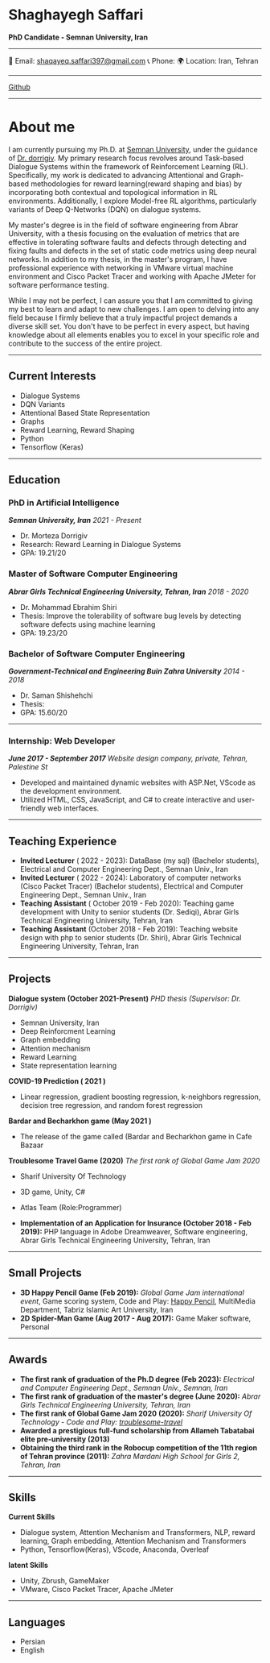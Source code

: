 # Shaghayegh Saffari


**PhD Candidate - Semnan University, Iran**
***************************
📧 Email: shaqayeq.saffari397@gmail.com
📞 Phone: 
🌍 Location: Iran, Tehran
******************
 [Github](https://github.com/shaqayeqsaffari/shaqayeqsaffari.github.io/edit/main/resome.md)
**********************
# About me
I am currently pursuing my Ph.D. at [Semnan University](https://semnan.ac.ir/), under the guidance of [Dr. dorrigiv](https://dorrigiv.profile.semnan.ac.ir/#home). My primary research focus revolves around Task-based Dialogue Systems within the framework of Reinforcement Learning (RL). Specifically, my work is dedicated to advancing Attentional and Graph-based methodologies for reward learning(reward shaping and bias) by incorporating both contextual and topological information in RL environments. Additionally, I explore Model-free RL algorithms, particularly variants of Deep Q-Networks (DQN) on dialogue systems.

My master's degree is in the field of software engineering from Abrar University, with a thesis focusing on the evaluation of metrics that are effective in tolerating software faults and defects through detecting and fixing faults and defects in the set of static code metrics using deep neural networks. In addition to my thesis, in the master's program, I have professional experience with networking in VMware virtual machine environment and Cisco Packet Tracer and working with Apache JMeter for software performance testing.

While I may not be perfect, I can assure you that I am committed to giving my best to learn and adapt to new challenges. I am open to delving into any field because I firmly believe that a truly impactful project demands a diverse skill set. You don't have to be perfect in every aspect, but having knowledge about all elements enables you to excel in your specific role and contribute to the success of the entire project.
************
## Current Interests
- Dialogue Systems
- DQN Variants
- Attentional Based State Representation
- Graphs
- Reward Learning, Reward Shaping
- Python
- Tensorflow (Keras)
***************
## Education

### PhD in Artificial Intelligence
***Semnan University, Iran***
*2021 - Present*
- Dr. Morteza Dorrigiv
- Research: Reward Learning in Dialogue Systems
- GPA: 19.21/20

### Master of Software Computer Engineering
***Abrar Girls Technical Engineering University, Tehran, Iran***
*2018 - 2020*
- Dr. Mohammad Ebrahim Shiri
- Thesis: Improve the tolerability of software bug levels by detecting software defects using machine learning
- GPA: 19.23/20

### Bachelor of Software Computer Engineering
***Government-Technical and Engineering Buin Zahra University***
*2014 - 2018*
- Dr. Saman Shishehchi
- Thesis: 
- GPA: 15.60/20
********************

### Internship: Web Developer
***June 2017 - September 2017***
*Website design company, private, Tehran, Palestine St*
- Developed and maintained dynamic websites with ASP.Net, VScode as the development environment.
- Utilized HTML, CSS, JavaScript, and C# to create interactive and user-friendly web interfaces.

********************
## Teaching Experience
- **Invited Lecturer** ( 2022 - 2023): DataBase (my sql) (Bachelor students), Electrical and Computer Engineering Dept., Semnan Univ., Iran
- **Invited Lecturer**  ( 2022 - 2024): Laboratory of computer networks (Cisco Packet Tracer) (Bachelor students), Electrical and Computer Engineering Dept., Semnan Univ., Iran
- **Teaching Assistant** ( October 2019 - Feb 2020): Teaching game development with Unity to senior students (Dr. Sediqi), Abrar Girls Technical Engineering University, Tehran, Iran
- **Teaching Assistant** (October 2018 - Feb 2019): Teaching website design with php to senior students (Dr. Shiri), Abrar Girls Technical Engineering University, Tehran, Iran
*******************
## Projects
**Dialogue system (October 2021-Present)**
*PHD thesis (Supervisor: Dr. Dorrigiv)*
- Semnan University, Iran
- Deep Reinforcment Learning
- Graph embedding
- Attention mechanism
- Reward Learning
- State representation learning
 
****COVID-19 Prediction ( 2021 )****
- Linear regression, gradient boosting regression, k-neighbors regression, decision tree regression, and random forest regression


****Bardar and Becharkhon game (May 2021 )****
- The release of the game called (Bardar and Becharkhon game in Cafe Bazaar

**Troublesome Travel Game (2020)**
*The first rank of Global Game Jam 2020*
- Sharif University Of Technology
- 3D game, Unity, C#
- Atlas Team (Role:Programmer)
  
- **Implementation of an Application for Insurance (October 2018 - Feb 2019):** PHP language in Adobe Dreamweaver, Software engineering, Abrar Girls Technical Engineering University, Tehran, Iran

 *********************
## Small Projects
- **3D Happy Pencil Game (Feb 2019):** *Global Game Jam international event*, Game scoring system, Code and Play: [Happy Pencil](https://v3.globalgamejam.org/2019/games/happypencil), MultiMedia Department, Tabriz Islamic Art University, Iran
- **2D Spider-Man Game (Aug 2017 - Aug 2017):** Game Maker software, Personal
***************************
## Awards
- **The first rank of graduation of the Ph.D degree (Feb 2023):** *Electrical and Computer Engineering Dept., Semnan Univ., Semnan, Iran*
- **The first rank of graduation of the master's degree (June 2020):** *Abrar Girls Technical Engineering University, Tehran, Iran*
- **The first rank of Global Game Jam 2020 (2020):** *Sharif University Of Technology - Code and Play: [troublesome-travel](https://v3.globalgamejam.org/2020/games/troublesome-travel-9)*
- **Awarded a prestigious full-fund scholarship from Allameh Tabatabai elite pre-university (2013)**
- **Obtaining the third rank in the Robocup competition of the 11th region of Tehran province (2011):** *Zahra Mardani High School for Girls 2, Tehran, Iran*
*******************************
## Skills

**Current Skills**

- Dialogue system, Attention Mechanism and Transformers, NLP, reward learning, Graph embedding, Attention Mechanism and Transformers
- Python, Tensorflow(Keras), VScode, Anaconda, Overleaf
 
**latent Skills**
- Unity, Zbrush, GameMaker
- VMware, Cisco Packet Tracer, Apache JMeter
****************************
## Languages
- Persian
- English
